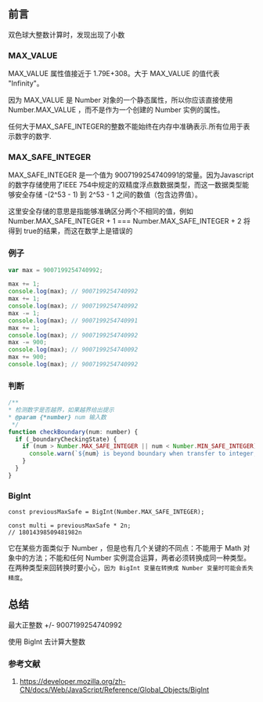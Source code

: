 #  

## 前言

双色球大整数计算时，发现出现了小数

### MAX_VALUE

MAX_VALUE 属性值接近于 1.79E+308。大于 MAX_VALUE 的值代表 "Infinity"。

因为 MAX_VALUE 是 Number 对象的一个静态属性，所以你应该直接使用Number.MAX_VALUE ，而不是作为一个创建的 Number 实例的属性。

任何大于MAX_SAFE_INTEGER的整数不能始终在内存中准确表示.所有位用于表示数字的数字.

### MAX_SAFE_INTEGER

MAX_SAFE_INTEGER 是一个值为 9007199254740991的常量。因为Javascript的数字存储使用了IEEE 754中规定的双精度浮点数数据类型，而这一数据类型能够安全存储 -(2^53 - 1) 到 2^53 - 1 之间的数值（包含边界值）。

这里安全存储的意思是指能够准确区分两个不相同的值，例如 Number.MAX_SAFE_INTEGER + 1 === Number.MAX_SAFE_INTEGER + 2 将得到 true的结果，而这在数学上是错误的

### 例子

```js
var max = 9007199254740992;

max += 1;
console.log(max); // 9007199254740992
max += 1;
console.log(max); // 9007199254740992
max -= 1;
console.log(max); // 9007199254740991
max += 1;
console.log(max); // 9007199254740992
max -= 900;
console.log(max); // 9007199254740092
max += 900;
console.log(max); // 9007199254740992
```

### 判断

```js
/**
* 检测数字是否越界，如果越界给出提示
* @param {*number} num 输入数
 */
function checkBoundary(num: number) {
  if (_boundaryCheckingState) {
    if (num > Number.MAX_SAFE_INTEGER || num < Number.MIN_SAFE_INTEGER) {
      console.warn(`${num} is beyond boundary when transfer to integer, the results may not be accurate`);
    }
  }
}
```

### BigInt

```
const previousMaxSafe = BigInt(Number.MAX_SAFE_INTEGER);

const multi = previousMaxSafe * 2n;
// 18014398509481982n

```

它在某些方面类似于 Number ，但是也有几个关键的不同点：不能用于 Math 对象中的方法；不能和任何 Number 实例混合运算，两者必须转换成同一种类型。在两种类型来回转换时要小心，`因为 BigInt 变量在转换成 Number 变量时可能会丢失精度`。

## 总结

最大正整数  +/- 9007199254740992

使用 BigInt 去计算大整数

### 参考文献

1. <https://developer.mozilla.org/zh-CN/docs/Web/JavaScript/Reference/Global_Objects/BigInt>
